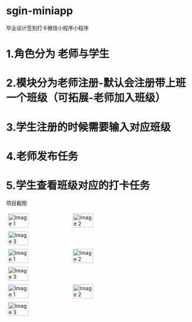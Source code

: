 # sgin-miniapp
毕业设计签到打卡微信小程序小程序


# 1.角色分为 老师与学生
# 2.模块分为老师注册-默认会注册带上班一个班级（可拓展-老师加入班级）
# 3.学生注册的时候需要输入对应班级


# 4.老师发布任务
# 5.学生查看班级对应的打卡任务


项目截图
<div style="display: flex; flex-wrap: wrap;">
  <img src="https://github.com/user-attachments/assets/94467dd6-b6ea-4eeb-99ba-008aa0a0a234" alt="Image 1" style="width: 33%; height: auto; margin: 5px;">
  <img src="https://github.com/user-attachments/assets/e23ec993-9d4c-422e-8e0a-724369fbfea1" alt="Image 2" style="width: 33%; height: auto; margin: 5px;">
  <img src="https://github.com/user-attachments/assets/35ff156e-d308-4e6d-896e-70936c46387a" alt="Image 3" style="width: 33%; height: auto; margin: 5px;">
</div>

<div style="display: flex; flex-wrap: wrap;">
  <img src="https://github.com/user-attachments/assets/b2db9895-f3db-4220-8b0e-2723355e0276" alt="Image 1" style="width: 33%; height: auto; margin: 5px;">
  <img src="https://github.com/user-attachments/assets/fc1162c4-be90-4605-b64c-e1e1e3043008" alt="Image 2" style="width: 33%; height: auto; margin: 5px;">
  <img src="https://github.com/user-attachments/assets/58c97d01-e2c1-4fa2-809e-6655df7a0efe" alt="Image 3" style="width: 33%; height: auto; margin: 5px;">
</div>

<div style="display: flex; flex-wrap: wrap;">
  <img src="https://github.com/user-attachments/assets/d3a47407-051f-440f-bf7e-30d966f1fa1e" alt="Image 1" style="width: 33%; height: auto; margin: 5px;">
  <img src="https://github.com/user-attachments/assets/3f3e3325-0747-4369-8c2e-1a667a1c26af" alt="Image 2" style="width: 33%; height: auto; margin: 5px;">
  <img src="https://github.com/user-attachments/assets/efb5cc8e-8de1-484f-8732-8824c3e08f29" alt="Image 3" style="width: 33%; height: auto; margin: 5px;">
</div>
